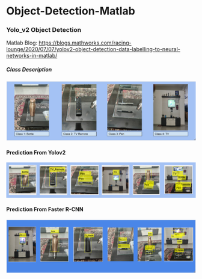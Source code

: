 # Object-Detection-Matlab

### Yolo_v2 Object Detection
Matlab Blog: https://blogs.mathworks.com/racing-lounge/2020/07/07/yolov2-object-detection-data-labelling-to-neural-networks-in-matlab/

##### Class Description

![alt text](https://github.com/nogifeet/Object-Detection-Matlab/blob/main/Yolo_v2/sample_img_drawing.PNG "Sample Images")

#### Prediction From Yolov2

![alt text](https://github.com/nogifeet/Object-Detection-Matlab/blob/main/Yolo_v2/sample_img_prediction.PNG "Sample Prediction Yolo_v2")

#### Prediction From Faster R-CNN

![alt text](https://github.com/nogifeet/Object-Detection-Matlab/blob/main/Faster%20R-CNN/detect_drawing.PNG "Sample Prediction Faster R-CNN")
